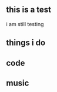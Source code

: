 ## this is a  test

<p>
    i am still testing
</p>

<h2>
    things i do
</h2>    
<h2>
    code
</h2>

<h2>
    music
</h2>


